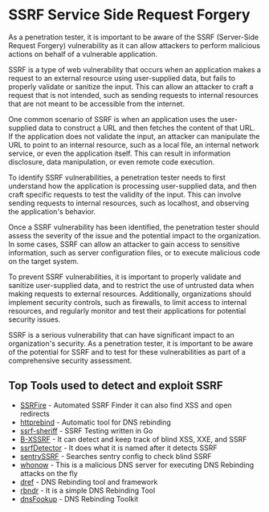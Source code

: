 # SSRF Service Side Request Forgery

As a penetration tester, it is important to be aware of the SSRF (Server-Side Request Forgery) vulnerability as it can allow attackers to perform malicious actions on behalf of a vulnerable application.

SSRF is a type of web vulnerability that occurs when an application makes a request to an external resource using user-supplied data, but fails to properly validate or sanitize the input. This can allow an attacker to craft a request that is not intended, such as sending requests to internal resources that are not meant to be accessible from the internet.

One common scenario of SSRF is when an application uses the user-supplied data to construct a URL and then fetches the content of that URL. If the application does not validate the input, an attacker can manipulate the URL to point to an internal resource, such as a local file, an internal network service, or even the application itself. This can result in information disclosure, data manipulation, or even remote code execution.

To identify SSRF vulnerabilities, a penetration tester needs to first understand how the application is processing user-supplied data, and then craft specific requests to test the validity of the input. This can involve sending requests to internal resources, such as localhost, and observing the application's behavior.

Once a SSRF vulnerability has been identified, the penetration tester should assess the severity of the issue and the potential impact to the organization. In some cases, SSRF can allow an attacker to gain access to sensitive information, such as server configuration files, or to execute malicious code on the target system.

To prevent SSRF vulnerabilities, it is important to properly validate and sanitize user-supplied data, and to restrict the use of untrusted data when making requests to external resources. Additionally, organizations should implement security controls, such as firewalls, to limit access to internal resources, and regularly monitor and test their applications for potential security issues.

SSRF is a serious vulnerability that can have significant impact to an organization's security. As a penetration tester, it is important to be aware of the potential for SSRF and to test for these vulnerabilities as part of a comprehensive security assessment.

## Top Tools used to detect and exploit SSRF

* [SSRFire](https://github.com/ksharinarayanan/SSRFire) - Automated SSRF Finder it can also find XSS and open redirects
* [httprebind](https://github.com/daeken/httprebind) - Automatic tool for DNS rebinding
* [ssrf-sheriff](https://github.com/teknogeek/ssrf-sheriff) - SSRF Testing written in Go
* [B-XSSRF](https://github.com/SpiderMate/B-XSSRF) - It can detect and keep track of blind XSS, XXE, and SSRF
* [ssrfDetector](https://github.com/JacobReynolds/ssrfDetector) - It does what it is named after it detects SSRF
* [sentrySSRF](https://github.com/xawdxawdx/sentrySSRF) - Searches sentry config to check blind SSRF
* [whonow](https://github.com/brannondorsey/whonow) - This is a malicious DNS server for executing DNS Rebinding attacks on the fly
* [dref](https://github.com/FSecureLABS/dref) - DNS Rebinding tool and framework
* [rbndr](https://github.com/taviso/rbndr) - It is a simple DNS Rebinding Tool
* [dnsFookup](https://github.com/makuga01/dnsFookup) - DNS Rebinding Toolkit

